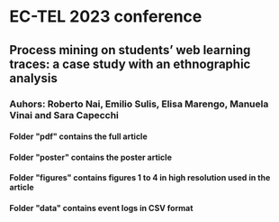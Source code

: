 # EC-TEL 2023 conference
## Process mining on students’ web learning traces: a case study with an ethnographic analysis
### Auhors: Roberto Nai, Emilio Sulis, Elisa Marengo, Manuela Vinai and Sara Capecchi
#### Folder "pdf" contains the full article
#### Folder "poster" contains the poster article
#### Folder "figures" contains figures 1 to 4 in high resolution used in the article
#### Folder "data" contains event logs in CSV format 
